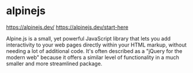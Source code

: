 # alpinejs

https://alpinejs.dev/
https://alpinejs.dev/start-here


Alpine.js is a small, yet powerful JavaScript library that lets you add interactivity to your web pages directly within your HTML markup, without needing a lot of additional code. It's often described as a "jQuery for the modern web" because it offers a similar level of functionality in a much smaller and more streamlined package.
